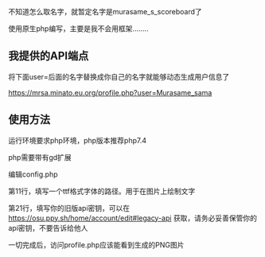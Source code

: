 不知道怎么取名字，就暂定名字是murasame_s_scoreboard了

使用原生php编写，主要是我不会用框架........

## 我提供的API端点

将下面user=后面的名字替换成你自己的名字就能够动态生成用户信息了

https://mrsa.minato.eu.org/profile.php?user=Murasame_sama

## 使用方法

运行环境要求php环境，php版本推荐php7.4

php需要带有gd扩展

编辑config.php

第11行，填写一个ttf格式字体的路径。用于在图片上绘制文字

第21行，填写你的旧版api密钥，可以在 https://osu.ppy.sh/home/account/edit#legacy-api 获取，请务必妥善保管你的api密钥，不要告诉给他人

一切完成后，访问profile.php应该能看到生成的PNG图片
